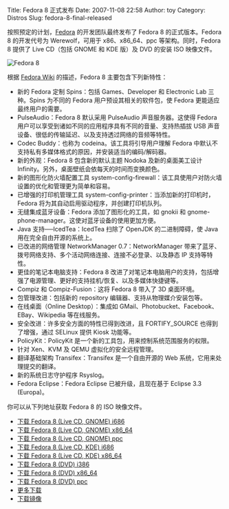 Title: Fedora 8 正式发布
Date: 2007-11-08 22:58
Author: toy
Category: Distros
Slug: fedora-8-final-released

按照预定的计划，[Fedora](http://fedoraproject.org/) 的开发团队最终发布了
Fedora 8 的正式版本。Fedora 8 的开发代号为 Werewolf，可用于
x86、x86\_64、ppc 等架构。同时，Fedora 8 提供了 Live CD（包括 GNOME 和
KDE 版）及 DVD 的安装 ISO 映像文件。

![Fedora 8](http://i.linuxtoy.org/i/2007/11/fedora8.png)

根据 [Fedora
Wiki](http://fedoraproject.org/wiki/Releases/8/ReleaseSummary/)
的描述，Fedora 8 主要包含下列新特性：

-   新的 Fedora 定制 Spins：包括 Games、Developer 和 Electronic Lab
    三种。Spins 为不同的 Fedora 用户预设其相关的软件包，使 Fedora
    更能适应最终用户的需要。
-   PulseAudio：Fedora 8 默认采用 PulseAudio 声音服务器。这使得 Fedora
    用户可以享受到诸如不同的应用程序具有不同的音量、支持热插拔 USB
    声音设备、很低的传输延迟、以及支持透过网络的音频等特性。
-   Codec Buddy：也称为 codeina。该工具将引导用户理解 Fedora
    中默认不支持私有多媒体格式的原因，并安装适当的编码/解码器。
-   新的外观：Fedora 8 包含新的默认主题 Nodoka 及新的桌面美工设计
    Infinity。另外，桌面壁纸会依每天的时间而变换颜色。
-   新的图形化防火墙配置工具
    system-config-firewall：该工具使用户对防火墙设置的优化和管理更为简单和容易。
-   已增强的打印机管理工具
    system-config-printer：当添加新的打印机时，Fedora
    将为其自动启用驱动程序，并创建打印机队列。
-   无缝集成蓝牙设备：Fedora 添加了图形化的工具，如 gnokii 和
    gnome-phone-manager。这使对蓝牙设备的使用更加方便。
-   Java 支持──IcedTea：IcedTea 扫除了 OpenJDK 的二进制障碍，使 Java
    用在完全自由开源的系统上。
-   已改进的网络管理 NetworkManager 0.7：NetworkManager
    带来了蓝牙、拨号网络支持、多个活动网络连接、连接不必登录、以及静态
    IP 支持等特性。
-   更佳的笔记本电脑支持：Fedora 8
    改进了对笔记本电脑用户的支持，包括增强了电源管理、更好的支持挂机/恢复、以及多媒体快捷键等。
-   Compiz 和 Compiz-Fusion：这将 Fedora 8 带入了 3D 桌面环境。
-   包管理改进：包括新的 repository 编辑器、支持从物理媒介安装包等。
-   在线桌面（Online Desktop）：集成如
    GMail、Photobucket、Facebook、EBay、Wikipedia 等在线服务。
-   安全改进：许多安全方面的特性已得到改进，且 FORTIFY\_SOURCE
    也得到了增强，通过 SELinux 提供 Kiosk 功能等。
-   PolicyKit：PolicyKit 是一个新的工具包，用来控制系统范围服务的权限。
-   针对 Xen、KVM 及 QEMU 虚拟化的安全远程管理。
-   翻译基础架构 Transifex：Transifex 是一个自由开源的 Web
    系统，它用来处理提交的翻译。
-   新的系统日志守护程序 Rsyslog。
-   Fedora Eclipse：Fedora Eclipse 已被升级，且现在基于 Eclipse 3.3
    (Europa)。

你可以从下列地址获取 Fedora 8 的 ISO 映像文件。

- [下载 Fedora 8 (Live CD, GNOME)
i686](http://torrent.fedoraproject.org/torrents/Fedora-8-Live-i686.torrent)  
- [下载 Fedora 8 (Live CD, GNOME)
x86\_64](http://torrent.fedoraproject.org/torrents/Fedora-8-Live-x86_64.torrent)  
- [下载 Fedora 8 (Live CD, GNOME)
ppc](http://torrent.fedoraproject.org/torrents/Fedora-8-Live-ppc.torrent)  
- [下载 Fedora 8 (Live CD, KDE)
i686](http://torrent.fedoraproject.org/torrents/Fedora-8-Live-KDE-i686.torrent)  
- [下载 Fedora 8 (Live CD, KDE)
x86\_64](http://torrent.fedoraproject.org/torrents/Fedora-8-Live-KDE-x86_64.torrent)  
- [下载 Fedora 8 (DVD)
i386](http://torrent.fedoraproject.org/torrents/Fedora-8-dvd-i386.torrent)  
- [下载 Fedora 8 (DVD)
x86\_64](http://torrent.fedoraproject.org/torrents/Fedora-8-dvd-x86_64.torrent)  
- [下载 Fedora 8 (DVD)
ppc](http://torrent.fedoraproject.org/torrents/Fedora-8-dvd-ppc.torrent)  
- [更多下载](http://torrent.fedoraproject.org/)  
- [下载镜像](http://mirrors.fedoraproject.org/publiclist/Fedora/8/)
